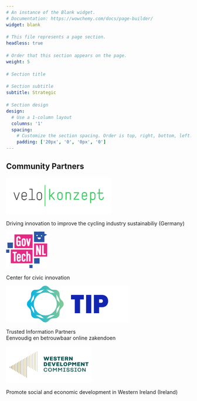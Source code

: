 ```yaml
---
# An instance of the Blank widget.
# Documentation: https://wowchemy.com/docs/page-builder/
widget: blank

# This file represents a page section.
headless: true

# Order that this section appears on the page.
weight: 5

# Section title

# Section subtitle
subtitle: Strategic

# Section design
design:
  # Use a 1-column layout
  columns: '1'
  spacing:
    # Customize the section spacing. Order is top, right, bottom, left.
    padding: ['20px', '0', '0px', '0']
---
```


<div class="container mb-5">
    <!-- Title -->
    <h2 class="text-center font-weight-bold">Community Partners</h2>
    <!-- Rows -->
    <div class="row align-items-top text-center mt-4 mb-5">
        <div class="col text-center">
            <a href="https://www.velokonzept.de/"_blank">
                <img src="./logos/velokonzept.svg" alt="Velokonzept" style="max-width:90%;margin:auto;height:100px" />
            </a>
        </div>
        <div class="col text-center">
            <p class="pt-2">Driving innovation to improve the cycling industry sustainabiliy (Germany)</p>
        </div>
    </div>
    <div class="row align-items-top text-center mt-4 mb-5">
        <div class="col text-center">
            <a href="https://govtechnl.nl" target="_blank">
                <img src="./logos/govtechnl.png" alt="GovTechNL logo" style="max-width: 100%; margin: auto; height: 100px;" />
            </a>
        </div>
        <div class="col text-center">
            <p class="pt-2">Center for civic innovation</p>
        </div>
    </div>   
    <div class="row align-items-top text-center mt-4 mb-5">
        <div class="col text-center">
            <a href="https://www.trustedinformationpartners.nl/" target="_blank">
                <img src="./logos/tip.svg" alt="TIP logo" style="max-width: 100%; margin: auto; height: 100px;" />
            </a>
        </div>
        <div class="col text-center">
            <p class="pt-2">Trusted Information Partners<br/>Eenvoudig en betrouwbaar online zakendoen</p>
        </div>
    </div>   
    <div class="row align-items-top text-center mt-4 mb-5">
        <div class="col text-center">
            <a href="https://westerndevelopment.ie/"_blank">
                <img src="./logos/wdc.png" alt="Western Development Commission logo" style="max-width:90%;margin:auto;height:100px" />
            </a>
        </div>
        <div class="col text-center">
            <p class="pt-2">Promote social and economic development in Western Ireland (Ireland)</p>
        </div>
    </div>
</div>

